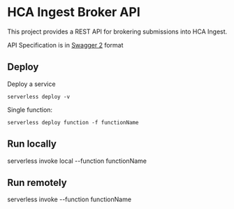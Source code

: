 # HCA Ingest Broker API

This project provides a REST API for brokering submissions into HCA Ingest.

API Specification is in [Swagger 2](https://swagger.io/docs/specification/2-0/describing-responses/) format

## Deploy
Deploy a service
```
serverless deploy -v
```

Single function:
```
serverless deploy function -f functionName
```

## Run locally
serverless invoke local --function functionName

## Run remotely
serverless invoke --function functionName
